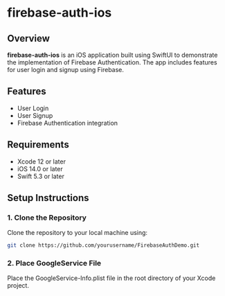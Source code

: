 # firebase-auth-ios
## Overview
**firebase-auth-ios** is an iOS application built using SwiftUI to demonstrate the implementation of Firebase Authentication. The app includes features for user login and signup using Firebase.

## Features
- User Login
- User Signup
- Firebase Authentication integration

## Requirements
- Xcode 12 or later
- iOS 14.0 or later
- Swift 5.3 or later

## Setup Instructions

### 1. Clone the Repository
Clone the repository to your local machine using:
```sh
git clone https://github.com/yourusername/FirebaseAuthDemo.git
```

### 2. Place GoogleService File
Place the GoogleService-Info.plist file in the root directory of your Xcode project.